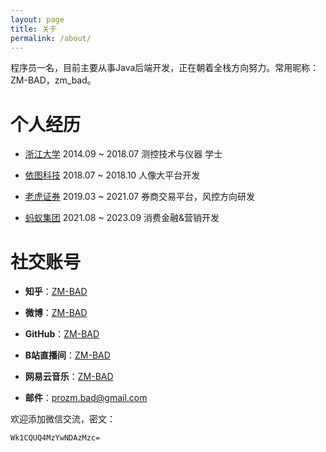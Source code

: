 ```yaml
---
layout: page
title: 关于
permalink: /about/
---
```


程序员一名，目前主要从事Java后端开发，正在朝着全栈方向努力。常用昵称：ZM-BAD，zm_bad。


# 个人经历
* [浙江大学](https://www.zju.edu.cn)  2014.09 ~ 2018.07  测控技术与仪器 学士

* [依图科技](https://yitutech.com)  2018.07 ~ 2018.10  人像大平台开发

* [老虎证券](https://www.itigerup.com/)  2019.03 ~ 2021.07  券商交易平台，风控方向研发

* [蚂蚁集团](https://www.antgroup.com)  2021.08 ~ 2023.09  消费金融&营销开发

# 社交账号
* **知乎**：[ZM-BAD](https://www.zhihu.com/people/ref13ct)

* **微博**：[ZM-BAD](https://weibo.com/u/5318613756)

* **GitHub**：[ZM-BAD](https://github.com/ZM-BAD)

* **B站直播间**：[ZM-BAD](http://live.bilibili.com/10352267)

* **网易云音乐**：[ZM-BAD](https://music.163.com/#/user/home?id=100471707)

* **邮件**：<prozm.bad@gmail.com>


欢迎添加微信交流，密文：
```
Wk1CQUQ4MzYwNDAzMzc=
```
